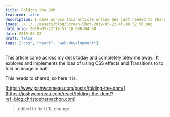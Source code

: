 ```yaml
---
title: Folding the DOM
featured: false
description: I came across this article online and just needed to share it.
image: ./../../assets/blog/Screen-Shot-2019-05-22-at-18.52.56.png
date_orig: 2019-05-22T18:57:18.000-04:00
date: 2019-05-22
draft: false
tags: ["css", "react", "web-development"]
---
```


This article came across my desk today and completely blew me away.  It explores and implements the idea of using CSS effects and Transitions to to fold an image in half.

This needs to shared, so here it is.

[https://www.joshwcomeau.com/posts/folding-the-dom/](https://joshwcomeau.com/react/folding-the-dom/?ref=blog.christophervachon.com)

> edited to fix URL change
